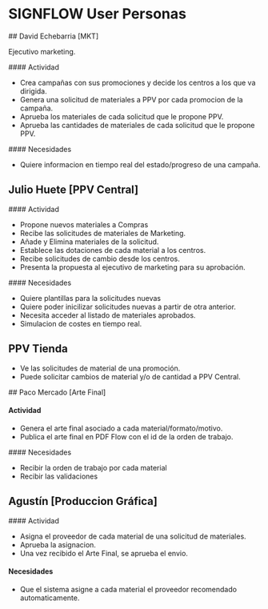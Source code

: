 # SIGNFLOW User Personas

## David Echebarria [MKT]

Ejecutivo marketing.

#### Actividad

- Crea campañas con sus promociones y decide los centros a los que va dirigida.
- Genera una solicitud de materiales a PPV por cada promocion de la campaña.
- Aprueba los materiales de cada solicitud que le propone PPV.
- Aprueba las cantidades de materiales de cada solicitud que le propone PPV.

#### Necesidades
- Quiere informacion en tiempo real del estado/progreso de una campaña.

## Julio Huete [PPV Central]

#### Actividad
- Propone nuevos materiales a Compras
- Recibe las solicitudes de materiales de Marketing.
- Añade y Elimina materiales de la solicitud.
- Establece las dotaciones de cada material a los centros.
- Recibe solicitudes de cambio desde los centros.
- Presenta la propuesta al ejecutivo de marketing para su aprobación.

#### Necesidades
- Quiere plantillas para la solicitudes nuevas
- Quiere poder inicilizar solicitudes nuevas a partir de otra anterior.
- Necesita acceder al listado de materiales aprobados.
- Simulacion de costes en tiempo real.

## PPV Tienda

- Ve las solicitudes de material de una promoción.
- Puede solicitar cambios de material y/o de cantidad a PPV Central.

## Paco Mercado [Arte Final]

#### Actividad
- Genera el arte final asociado a cada material/formato/motivo.
- Publica el arte final en PDF Flow con el id de la orden de trabajo.

#### Necesidades
- Recibir la orden de trabajo por cada material
- Recibir las validaciones

## Agustín [Produccion Gráfica]

#### Actividad
- Asigna el proveedor de cada material de una solicitud de materiales.
- Aprueba la asignacion.
- Una vez recibido el Arte Final, se aprueba el envio.

#### Necesidades
- Que el sistema asigne a cada material el proveedor recomendado automaticamente.
